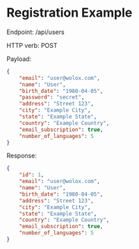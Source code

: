 # Registration Example

Endpoint: /api/users

HTTP verb: POST

Payload:
```json
{
	"email": "user@wolox.com",
	"name": "User",
	"birth_date": "1980-04-05",
	"password": "secret",
	"address": "Street 123",
	"city": "Example City",
	"state": "Example State",
	"country": "Example Country",
	"email_subscription": true,
	"number_of_languages": 5
}
```

Response:

```json
{
    "id": 1,
    "email": "user@wolox.com",
    "name": "User",
    "birth_date": "1980-04-05",
    "address": "Street 123",
    "city": "Example City",
    "state": "Example State",
    "country": "Example Country",
    "email_subscription": true,
    "number_of_languages": 5
}
```
